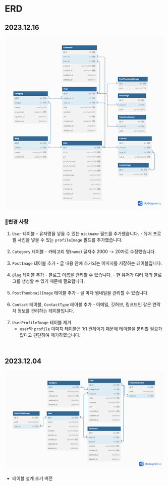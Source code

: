 # ERD

## 2023.12.16

<img src = "./resources/ERD-231216.png"/>
<br/>

### 🔄변경 사항

1. `User` 테이블 - 유저명을 넣을 수 있는 `nickname` 필드를 추가했습니다. - 유저 프로필 사진을 넣을 수 있는 `profileImage` 필드를 추가했습니다.
   <br/><br/>
2. `Category` 테이블 - 카테고리 명(`name`) 글자수 2000 -> 20자로 수정했습니다.
   <br/><br/>
3. `PostImage` 테이블 추가 - 글 내용 안에 추가되는 이미지를 저장하는 테이블입니다.
   <br/><br/>
4. `Blog` 테이블 추가 - 블로그 이름을 관리할 수 있습니다. - 한 유저가 여러 개의 블로그를 생성할 수 있기 때문에 필요합니다.
   <br/><br/>
5. `PostThumbnailImage` 테이블 추가 - 글 마다 썸네일을 관리할 수 있습니다.  
   <br/>
6. `Contact` 테이블, `ContactType` 테이블 추가 - 이메일, 깃허브, 링크드인 같은 연락처 정보를 관리하는 테이블입니다.
   <br/><br/>
7. `UserProfileImage` 테이블 제거
   - `user`와 `profile` 이미지 테이블은 1:1 관계이기 때문에 테이블을 분리할 필요가 없다고 판단하여 제거하였습니다.

<br/>

## 2023.12.04

<img src = "./resources/ERD-231204.png"/>

- 테이블 설계 초기 버전
